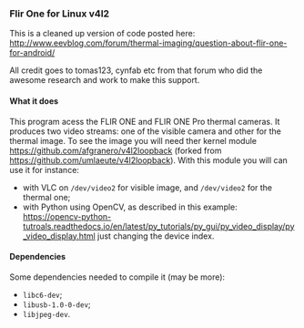 ### Flir One for Linux v4l2

This is a cleaned up version of code posted here:
http://www.eevblog.com/forum/thermal-imaging/question-about-flir-one-for-android/

All credit goes to tomas123, cynfab etc from that forum who did the awesome research and work to make this support.

#### What it does

This program acess the FLIR ONE and FLIR ONE Pro thermal cameras.
It produces two video streams: one of the visible camera and other for the thermal image.
To see the image you will need ther kernel module https://github.com/afgranero/v4l2loopback (forked from  https://github.com/umlaeute/v4l2loopback).
With this module you will can use it for instance:
* with VLC on `/dev/video2` for visible image, and `/dev/video2` for the thermal one;
* with Python using OpenCV, as described in this example: https://opencv-python-tutroals.readthedocs.io/en/latest/py_tutorials/py_gui/py_video_display/py_video_display.html just changing the device index.


#### Dependencies

Some dependencies needed to compile it (may be more):

* `libc6-dev`;
* `libusb-1.0-0-dev`;
* `libjpeg-dev`.
